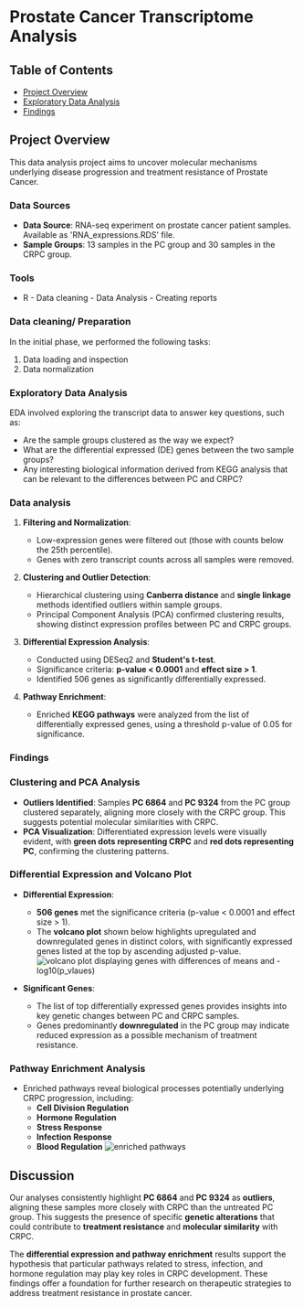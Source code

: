 # Prostate Cancer Transcriptome Analysis

## Table of Contents
- [Project Overview](#project-overview)
- [Exploratory Data Analysis](#exploratory-data-analysis)
- [Findings](#findings)

## Project Overview
This data analysis project aims to uncover molecular mechanisms underlying disease progression and treatment 
resistance of Prostate Cancer.

### Data Sources

- **Data Source**: RNA-seq experiment on prostate cancer patient samples. Available as 'RNA_expressions.RDS' file.
- **Sample Groups**: 13 samples in the PC group and 30 samples in the CRPC group.
  
### Tools

- R - Data cleaning - Data Analysis - Creating reports

### Data cleaning/ Preparation

In the initial phase, we performed the following tasks:
1. Data loading and inspection
2. Data normalization

### Exploratory Data Analysis

EDA involved exploring the transcript data to answer key questions, such as:

- Are the sample groups clustered as the way we expect?
- What are the differential expressed (DE) genes between the two sample groups?
- Any interesting biological information derived from KEGG analysis that can be relevant to 
 the differences between PC and CRPC?

### Data analysis

1. **Filtering and Normalization**: 
   - Low-expression genes were filtered out (those with counts below the 25th percentile).
   - Genes with zero transcript counts across all samples were removed.

2. **Clustering and Outlier Detection**:
   - Hierarchical clustering using **Canberra distance** and **single linkage** methods identified outliers within sample groups.
   - Principal Component Analysis (PCA) confirmed clustering results, showing distinct expression profiles between PC and CRPC groups.

3. **Differential Expression Analysis**:
   - Conducted using DESeq2 and **Student's t-test**.
   - Significance criteria: **p-value < 0.0001** and **effect size > 1**.
   - Identified 506 genes as significantly differentially expressed.

4. **Pathway Enrichment**:
   - Enriched **KEGG pathways** were analyzed from the list of differentially expressed genes, using a threshold p-value of 0.05 for significance.

### Findings

### Clustering and PCA Analysis
- **Outliers Identified**: Samples **PC 6864** and **PC 9324** from the PC group clustered separately, aligning more closely with the CRPC group. This suggests potential molecular similarities with CRPC.
- **PCA Visualization**: Differentiated expression levels were visually evident, with **green dots representing CRPC** and **red dots representing PC**, confirming the clustering patterns.

### Differential Expression and Volcano Plot
- **Differential Expression**:
  - **506 genes** met the significance criteria (p-value < 0.0001 and effect size > 1).
  - The **volcano plot** shown below highlights upregulated and downregulated genes in distinct colors, with significantly expressed genes listed at the top by ascending adjusted p-value.
![volcano plot displaying genes with differences of means and -log10(p_vlaues)](https://github.com/chinguyen19/Bioinformatics-projects/assets/66997827/09b32518-6940-43a7-aeb5-7c1539f8887e)

- **Significant Genes**: 
  - The list of top differentially expressed genes provides insights into key genetic changes between PC and CRPC samples.
  - Genes predominantly **downregulated** in the PC group may indicate reduced expression as a possible mechanism of treatment resistance.

### Pathway Enrichment Analysis
- Enriched pathways reveal biological processes potentially underlying CRPC progression, including:
  - **Cell Division Regulation**
  - **Hormone Regulation**
  - **Stress Response**
  - **Infection Response**
  - **Blood Regulation**
![enriched pathways](https://github.com/chinguyen19/Bioinformatics-projects/assets/66997827/a41f7091-60a7-4b47-92eb-a01475de51d0)

## Discussion

Our analyses consistently highlight **PC 6864** and **PC 9324** as **outliers**, aligning these samples more closely with CRPC than the untreated PC group. This suggests the presence of specific **genetic alterations** that could contribute to **treatment resistance** and **molecular similarity** with CRPC.

The **differential expression and pathway enrichment** results support the hypothesis that particular pathways related to stress, infection, and hormone regulation may play key roles in CRPC development. These findings offer a foundation for further research on therapeutic strategies to address treatment resistance in prostate cancer.


